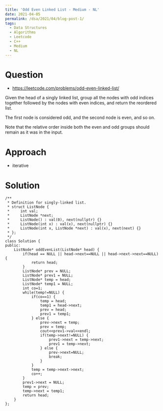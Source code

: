 ```yaml
---
title: 'Odd Even Linked List - Medium - NL'
date: 2021-04-05
permalink: /dsa/2021/04/blog-post-1/
tags:
  - Data Structures
  - Algorithms
  - Leetcode
  - C++
  - Medium
  - NL
---
```


# Question

- https://leetcode.com/problems/odd-even-linked-list/

Given the head of a singly linked list, group all the nodes with odd indices together followed by the nodes with even indices, and return the reordered list.

The first node is considered odd, and the second node is even, and so on.

Note that the relative order inside both the even and odd groups should remain as it was in the input.

# Approach

- iterative

# Solution
```
/**
 * Definition for singly-linked list.
 * struct ListNode {
 *     int val;
 *     ListNode *next;
 *     ListNode() : val(0), next(nullptr) {}
 *     ListNode(int x) : val(x), next(nullptr) {}
 *     ListNode(int x, ListNode *next) : val(x), next(next) {}
 * };
 */
class Solution {
public:
    ListNode* oddEvenList(ListNode* head) {
        if(head == NULL || head->next==NULL || head->next->next==NULL) {
            return head;
        }
        ListNode* prev = NULL;
        ListNode* prev1 = NULL;
        ListNode* temp = head;
        ListNode* temp1 = NULL;
        int co=1;
        while(temp!=NULL) {
            if(co==1) {
                temp = head;
                temp1 = head->next;
                prev = head;
                prev1 = temp1;
            } else {
                prev->next = temp;
                prev = temp;
                cout<<prev1->val<<endl;
                if(temp->next!=NULL) {
                    prev1->next = temp->next;
                    prev1 = temp->next;
                } else {
                    prev->next=NULL;
                    break;
                }
            }
            temp = temp->next->next;
            co++;
        }
        prev1->next = NULL;
        temp = prev;
        temp->next = temp1;
        return head;
    }
};
```